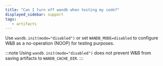 ```yaml
---
title: "Can I turn off wandb when testing my code?"
displayed_sidebar: support
tags:
   - artifacts
---
```

Use `wandb.init(mode="disabled")` or set `WANDB_MODE=disabled` to configure W&B as a no-operation (NOOP) for testing purposes.

:::note
Using `wandb.init(mode="disabled")` does not prevent W&B from saving artifacts to `WANDB_CACHE_DIR`.
:::